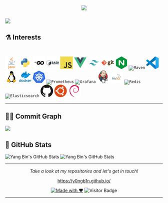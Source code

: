 <h1 align="center">
  <a href="https://git.io/typing-svg">
    <img src="https://readme-typing-svg.herokuapp.com/?lines=Hello,+There!+👋;Nice+to+meet+you!&center=true&size=30">
  </a>
</h1>

![](https://github.com/halfrost/halfrost/blob/master/icons/header_1.png)

## ⚗️ Interests
<br>
<p align="left">
  <code><img height="40" title="Java" src="https://raw.githubusercontent.com/github/explore/5b3600551e122a3277c2c5368af2ad5725ffa9a1/topics/java/java.png"></code>
  <code><img height="40" title="Python" src="https://raw.githubusercontent.com/github/explore/5b3600551e122a3277c2c5368af2ad5725ffa9a1/topics/python/python.png"></code>
  <code><img height="40" title="Go" src="https://raw.githubusercontent.com/github/explore/80688e429a7d4ef2fca1e82350fe8e3517d3494d/topics/go/go.png"></code>
  <code><img height="40" title="Bash" src="https://raw.githubusercontent.com/github/explore/80688e429a7d4ef2fca1e82350fe8e3517d3494d/topics/bash/bash.png"></code>
  <code><img height="40" title="JavaScript" src="https://raw.githubusercontent.com/github/explore/80688e429a7d4ef2fca1e82350fe8e3517d3494d/topics/javascript/javascript.png"></code>
  <code><img height="40" title="Vuejs" src="https://raw.githubusercontent.com/github/explore/80688e429a7d4ef2fca1e82350fe8e3517d3494d/topics/vue/vue.png"></code>
  <code><img height="40" title="Tailwind CSS" src="https://raw.githubusercontent.com/github/explore/261c2cda92d09ccad6f8b2dc91af32a2a5856989/topics/tailwind/tailwind.png"></code>
  <code><img height="40" title="Git" src="https://raw.githubusercontent.com/github/explore/5b3600551e122a3277c2c5368af2ad5725ffa9a1/topics/git/git.png"></code>
  <code><img height="40" title="Nginx" src="https://raw.githubusercontent.com/github/explore/85cceaeeaf993ca35664dc37ea24f9237fbbfc14/topics/nginx/nginx.png"></code>
  <code><img height="40" title="Maven" src="https://user-images.githubusercontent.com/25181517/117207242-07d5a700-adf4-11eb-975e-be04e62b984b.png"></code>
  <code><img height="40" title="VS Code" src="https://raw.githubusercontent.com/github/explore/bbd48b997e8d0bef63f676eca4da5e1f76487b56/topics/visual-studio-code/visual-studio-code.png"></code>
  <code><img height="40" title="Linux" src="https://raw.githubusercontent.com/github/explore/80688e429a7d4ef2fca1e82350fe8e3517d3494d/topics/linux/linux.png"></code>
  <code><img height="40" title="Docker" src="https://raw.githubusercontent.com/github/explore/5b3600551e122a3277c2c5368af2ad5725ffa9a1/topics/docker/docker.png"></code>
  <code><img height="40" title="Kubernetes" src="https://raw.githubusercontent.com/github/explore/01ea2a586e5da744792d0ccfce2f68b861f29301/topics/kubernetes/kubernetes.png"></code>
  <code><img height="40" title="Prometheus" src="https://user-images.githubusercontent.com/25181517/182534182-c510199a-7a4d-4084-96e3-e3db2251bbce.png"></code>
  <code><img height="40" title="Grafana" src="https://user-images.githubusercontent.com/25181517/182534075-4962068b-4407-46c2-ac67-ddcb86af30cc.png"></code>
  <code><img height="40" title="Jenkins" src="https://raw.githubusercontent.com/github/explore/4546263bd5739353083c33dada43f8f31e7d1fd6/topics/jenkins/jenkins.png"></code>
  <code><img height="40" title="MySQL" src="https://raw.githubusercontent.com/github/explore/80688e429a7d4ef2fca1e82350fe8e3517d3494d/topics/mysql/mysql.png"></code>
  <code><img height="40" title="Redis" src="https://user-images.githubusercontent.com/25181517/182884894-d3fa6ee0-f2b4-4960-9961-64740f533f2a.png"></code>
  <code><img height="40" title="Elasticsearch" src="https://user-images.githubusercontent.com/25181517/183569191-f32cdf03-673f-4ae3-809b-3a8b376bb8a2.png"></code>
  <code><img height="40" title="GitHub" src="https://raw.githubusercontent.com/github/explore/78df643247d429f6cc873026c0622819ad797942/topics/github/github.png"></code>
  <code><img height="40" title="Ubuntu" src="https://raw.githubusercontent.com/github/explore/80688e429a7d4ef2fca1e82350fe8e3517d3494d/topics/ubuntu/ubuntu.png"></code>
  <code><img height="40" title="Debian" src="https://raw.githubusercontent.com/github/explore/e7d638da32cf6fff8bdc193173dfc4ab6ccd5396/topics/debian/debian.png"></code>
</p>

---

## 👨‍💻 Commit Graph

![](https://github-readme-activity-graph.vercel.app/graph?username=y0ngb1n&theme=dracula&hide_border=true)

## 🎰 GitHub Stats

![Yang Bin's GitHub Stats](https://github-readme-stats.vercel.app/api?username=y0ngb1n&theme=gruvbox&show_icons=true&cache_seconds=7200&line_height=24)
![Yang Bin's GitHub Stats](https://github-readme-stats.vercel.app/api/top-langs/?username=y0ngb1n&theme=gruvbox&langs_count=8&count_private=true&layout=compact)

---

<p align="center">
  <i>Take a look at my repositories and let's get in touch!</i>
</p>
<p align="center">
  <a href="https://y0ngb1n.github.io/">https://y0ngb1n.github.io/</a>  
</p>
<div align="center">

  [![Made with ❤](https://flat.badgen.net/badge/made%20with/%e2%9d%a4/ff69b4)](https://github.com/y0ngb1n)
  ![Visitor Badge](https://visitor-badge.laobi.icu/badge?page_id=y0ngb1n.y0ngb1n)

</div>

---
